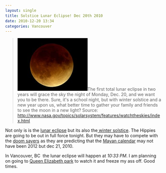 ```yaml
---
layout: single
title: Solstice Lunar Eclipse! Dec 20th 2010
date: 2010-12-20 13:34
categories: Vancouver
---
```

<blockquote><a href="/public/uploads/2010/12/462832main1_nasa_lunar1_226.jpg"><img class="alignright size-full wp-image-1165" title="462832main1_nasa_lunar1_226" src="/public/uploads/2010/12/462832main1_nasa_lunar1_226.jpg" alt="" width="226" height="170" /></a>The first total lunar eclipse in two years will grace the sky the night of Monday, Dec. 20, and we want you to be there. Sure, it's a school night, but with winter solstice and a new year upon us, what better time to gather your family and friends to see the moon in a new light?
Source: <a href="http://www.nasa.gov/topics/solarsystem/features/watchtheskies/index.html">http://www.nasa.gov/topics/solarsystem/features/watchtheskies/index.html</a></blockquote>
Not only is is the <a href="http://en.wikipedia.org/wiki/Lunar_eclipse">lunar eclipse</a> but its also the<a href="http://en.wikipedia.org/wiki/Winter_solstice"> winter solstice</a>. The Hippies are going to be out in full force tonight. But they may have to compete with the <a href="http://www.evolver.net/user/justlive/blog/2012_or_2010">doom sayers</a> as they are predicting that the <a href="http://en.wikipedia.org/wiki/2012_phenomenon">Mayan calendar</a> may not have been 2012 but dec 21, 2010.

In Vancouver, BC  the lunar eclipse will happen at <em>10:33 PM</em>. I am planning on going to <a href="http://vancouver.ca/parks/parks/queenelizabeth/">Queen Elizabeth park</a> to watch it and freeze my ass off. Good times.
